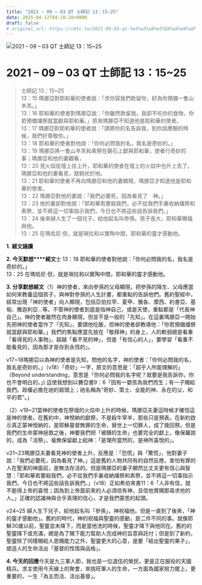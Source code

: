 ```yaml
---
title: "2021 – 09 – 03 QT 士師記 13：15~25"
date: 2025-04-12T04:18:20+0800
draft: false
# original_url: https://cmtc.tw/2021-09-03-qt-%e5%a3%ab%e5%b8%ab%e8%a8%98-13%ef%bc%9a1525
---
```


![2021 – 09 – 03 QT 士師記 13：15~25](/images/qt.jpg   "2021 – 09 – 03 QT 士師記 13：15~25")

# 2021 – 09 – 03 QT 士師記 13：15~25

> 士師記 13：15~25  
> 13：15 瑪挪亞對耶和華的使者說：「求你容我們款留你，好為你預備一隻山羊羔。」  
> 13：16 耶和華的使者對瑪挪亞說：「你雖然款留我，我卻不吃你的食物，你若預備燔祭就當獻與耶和華。」原來瑪挪亞不知道他是耶和華的使者。  
> 13：17 瑪挪亞對耶和華的使者說：「請將你的名告訴我，到你話應驗的時候，我們好尊敬你。」  
> 13：18 耶和華的使者對他說：「你何必問我的名，我名是奇妙的。」  
> 13：19 瑪挪亞將一隻山羊羔和素祭在磐石上獻與耶和華，使者行奇妙的事；瑪挪亞和他的妻觀看，  
> 13：20 見火焰從壇上往上升，耶和華的使者在壇上的火焰中也升上去了。瑪挪亞和他的妻看見，就俯伏於地。  
> 13：21 耶和華的使者不再向瑪挪亞和他的妻顯現，瑪挪亞才知道他是耶和華的使者。  
> 13：22 瑪挪亞對他的妻說：「我們必要死，因為看見了　神。」  
> 13：23 他的妻卻對他說：「耶和華若要殺我們，必不從我們手裏收納燔祭和素祭，並不將這一切事指示我們，今日也不將這些話告訴我們。」  
> 13：24 後來婦人生了一個兒子，給他起名叫參孫。孩子長大，耶和華賜福與他。  
> 13：25 在瑪哈尼‧但，就是瑣拉和以實陶中間，耶和華的靈才感動他。

**1.** **經文誦讀**

**2. 今天默想****經文**士 13：18 耶和華的使者對他說：「你何必問我的名，我名是奇妙的。」  
13：25 在瑪哈尼‧但，就是瑣拉和以實陶中間，耶和華的靈才感動他。

**3. 分享默想經文**（1）神的使者，來向參孫的父母顯現，把參孫的降生、父母應當如何來教養這個孩子，與神對參孫的人生計畫，都重點的告訴他們。舊約聖經中，經常出現「神的使者」向人顯現，包括亞伯拉罕、夏甲、雅各、摩西、約書亞、基甸、撒迦利亞…等。不管神的使者到底是指神自己，或是天使，重點都是「代長神自己」。神的使者雖然在肉身顯現，但並不是一般的「先知」。在這裏瑪挪亞一開始先把神的使者當作了「先知」，要請他吃飯，但神的使者卻教導他：「你若預備燔祭就當獻與耶和華。」我們的焦點應當先放在「敬拜神」的身上，人的軟弱總是看重「看得見的人事物」，超越「看不見的神」，但是「有信心的人」，要學習「看重不能看見的，因為那才是存到永恆的」。

v17~18瑪挪亞以為神的使者是先知，問他的名字，神的使者：「你何必問我的名，我名是奇妙的。」（v18）「奇妙」一字，原文的意思是：「超乎人所能理解的」（Beyond understanding，意思是「你何必問我的名字呢？就要是我告訴你，你也不會明白的。」) 這使我想到以賽亞書9：6「因有一嬰孩為我們而生；有一子賜給我們。政權必擔在祂的肩頭上；祂名稱為“奇妙、策士、全能的神、永在的父、和平的君”。」

（2）v19~21當神的使者在祭壇的火焰中上升的時候，瑪挪亞夫妻這時候才確信這是神的使者。在舊約中，神悅納的獻祭，不是殺牛宰羊，那些只是預表。在新約啟示真正蒙神悅納的，是耶穌基督無罪的生命，替世上一切罪人，成了挽回祭。但是我們的生命蒙神拯救之後，神要我們把「被贖的生命」也要完全的獻上，像保羅說的，成為「活祭」，毫無保留獻上給神：「是理所當然的，是神所喜悅的」。

v21~23瑪挪亞夫妻看見神的使者上升，反應是：「恐慌」與「驚慌」，他對妻子說：「我們必要死，因為看見了神。」這是舊約人物共同有的自然反應，害怕有罪的人在聖潔的神面前，是無法存活的。但是瑪挪亞的妻子顯然比丈夫更有信心與智慧：「耶和華若要殺我們，必不從我們手裏收納燔祭和素祭，並不將這一切事指示我們，今日也不將這些話告訴我們。」（v18）正如希伯來書11：6「人非有信，就不能得上帝的喜悅；因為到上帝面前來的人必須信有神，且信他賞賜那尋求他的人。」正確的認識神與合乎真理的信心，才是我們蒙恩的起頭。

v24~25 婦人生下兒子，給他起名叫「參孫」，神祝福他。但是一直到了後來，「神的靈才感動他」。舊約的時代，神的祝福與聖靈的感動，是二件不同的事。就像耶穌30歲以前，聖靈並未降下，而是當他洗的時候，聖靈才降下與他同在。舊約的聖靈降下或充滿，總是為了賜下能力幫助人完成神的旨意與託付；但是到了新約，聖靈除了同樣賜給人恩賜能力之外，聖靈更大的心意，是要「結出聖靈的果子」，塑造人的生命活出「基督的性情與品格」。

**4. 今天的回應**今天是九三軍人節，我也是一位退伍的榮民，更是正在服役的天國精兵。求主使用今天線上的聚會，來挑旺軍人的生命，一方面為國家努力擺上，更重要的，一生「為主而活、活出基督」。